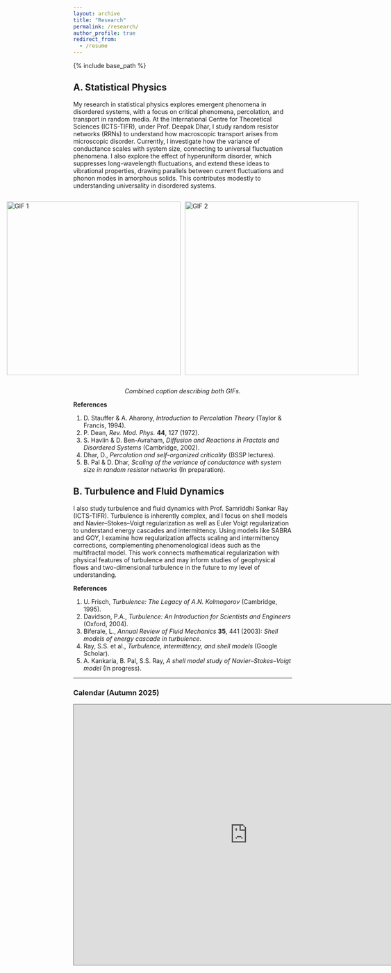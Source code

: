 ```yaml
---
layout: archive
title: "Research"
permalink: /research/
author_profile: true
redirect_from:
  - /resume
---
```



{% include base_path %}


## A. Statistical Physics

My research in statistical physics explores emergent phenomena in disordered systems, with a focus on critical phenomena, percolation, and transport in random media. At the International Centre for Theoretical Sciences (ICTS-TIFR), under Prof. Deepak Dhar, I study random resistor networks (RRNs) to understand how macroscopic transport arises from microscopic disorder. Currently, I investigate how the variance of conductance scales with system size, connecting to universal fluctuation phenomena. I also explore the effect of hyperuniform disorder, which suppresses long-wavelength fluctuations, and extend these ideas to vibrational properties, drawing parallels between current fluctuations and phonon modes in amorphous solids. This contributes modestly to understanding universality in disordered systems.

<div style="display: flex; justify-content: center; align-items: center; gap: 10px;">

  <img src="https://github.com/user-attachments/assets/caa522b8-12c8-4ad2-af36-b4a1788de1ef" 
       alt="GIF 1" 
       width="400" height="400" />

  <img src="https://github.com/user-attachments/assets/b2298c90-0ed4-4511-8da9-b584b09dbc90" 
       alt="GIF 2" 
       width="400" height="400" />

</div>

<p style="text-align: center;"><em>Combined caption describing both GIFs.</em></p>

**References**

1. D. Stauffer & A. Aharony, *Introduction to Percolation Theory* (Taylor & Francis, 1994).
2. P. Dean, *Rev. Mod. Phys.* **44**, 127 (1972).
3. S. Havlin & D. Ben-Avraham, *Diffusion and Reactions in Fractals and Disordered Systems* (Cambridge, 2002).
4. Dhar, D., *Percolation and self-organized criticality* (BSSP lectures).
5. B. Pal & D. Dhar, *Scaling of the variance of conductance with system size in random resistor networks* (In preparation).


## B. Turbulence and Fluid Dynamics

I also study turbulence and fluid dynamics with Prof. Samriddhi Sankar Ray (ICTS-TIFR). Turbulence is inherently complex, and I focus on shell models and Navier–Stokes–Voigt regularization as well as Euler Voigt regularization to understand energy cascades and intermittency. Using models like SABRA and GOY, I examine how regularization affects scaling and intermittency corrections, complementing phenomenological ideas such as the multifractal model. This work connects mathematical regularization with physical features of turbulence and may inform studies of geophysical flows and two-dimensional turbulence in the future to my level of understanding.

**References**

1. U. Frisch, *Turbulence: The Legacy of A.N. Kolmogorov* (Cambridge, 1995).
2. Davidson, P.A., *Turbulence: An Introduction for Scientists and Engineers* (Oxford, 2004).
3. Biferale, L., *Annual Review of Fluid Mechanics* **35**, 441 (2003): *Shell models of energy cascade in turbulence*.
4. Ray, S.S. et al., *Turbulence, intermittency, and shell models* (Google Scholar).
5. A. Kankaria, B. Pal, S.S. Ray, *A shell model study of Navier–Stokes–Voigt model* (In progress).


----


### Calendar (Autumn 2025)

<iframe src="https://calendar.google.com/calendar/embed?height=600&wkst=2&ctz=Asia%2FKolkata&showPrint=0&mode=MONTH&src=NDc0N2psdm1kamJiZmg4YWNvYm4zcGFiMjZkNXA2YTFAaW1wb3J0LmNhbGVuZGFyLmdvb2dsZS5jb20&src=c2FjLmN1bHRAaWlzZXJrb2wuYWMuaW4&src=dGFsa3NldmVudHMudG9kYXlAaWN0cy5yZXMuaW4&color=%23009688&color=%23f09300&color=%23616161" style="border:solid 1px #777" width="800" height="600" frameborder="0" scrolling="no"></iframe>
